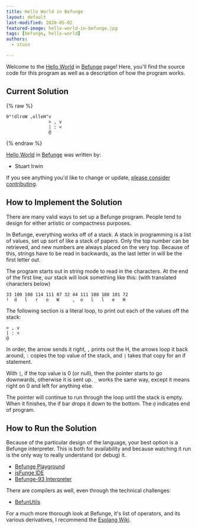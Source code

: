 ```yaml
---
title: Hello World in Befunge
layout: default
last-modified: 2020-05-02
featured-image: hello-world-in-befunge.jpg
tags: [befunge, hello-world]
authors:
  - stuin

---
```


Welcome to the [Hello World](https://sampleprograms.io/projects/hello-world) in [Befunge](https://sampleprograms.io/languages/befunge) page! Here, you'll find the source code for this program as well as a description of how the program works.

## Current Solution

{% raw %}

```befunge
0"!dlroW ,olleH"v    
                > , v
                | : <
                @
```

{% endraw %}

[Hello World](https://sampleprograms.io/projects/hello-world) in [Befunge](https://sampleprograms.io/languages/befunge) was written by:

- Stuart Irwin

If you see anything you'd like to change or update, [please consider contributing](https://github.com/TheRenegadeCoder/sample-programs).

## How to Implement the Solution

There are many valid ways to set up a Befunge program. People tend to design for either artistic or compactness purposes.

In Befunge, everything works off of a stack. A stack in programming is a list of values, set up sort of like a stack of papers. Only the top number can be retrieved, and new numbers are always placed on the very top. Because of this, strings have to be read in backwards, as the last letter in will be the first letter out.

The program starts out in string mode to read in the characters. At the end of the first line, our stack will look something like this: (with translated characters below)

```
33 100 108 114 111 87 32 44 111 108 108 101 72
!  d   l   r   o   W     ,  o   l   l   e   H
```

The following section is a literal loop, to print out each of the values off the stack:

```befunge
> , v
| : <
@
```

In order, the arrow sends it right, `,` prints out the H, the arrows loop it back around, `:` copies the top value of the stack, and `|` takes that copy for an if statement.

With `|`, if the top value is 0 (or null), then the pointer starts to go downwards, otherwise it is sent up. `_` works the same way, except it means right on 0 and left for anything else.

The pointer will continue to run through the loop until the stack is empty. When it finishes, the if bar drops it down to the bottom. The `@`  indicates end of program. 


## How to Run the Solution

Because of the particular design of the language, your best option is a Befunge interpreter. This is both for availability and because watching it run is the only way to really understand (or debug) it.

- [Befunge Playground][2]
- [jsFunge IDE][3]
- [Befunge-93 Interpreter][4]

There are compilers as well, even through the technical challenges:

- [BefunUtils][6]

For a much more thorough look at Befunge, it's list of operators, and its various derivatives, I recommend the [Esolang Wiki][7].

[2]: https://www.bedroomlan.org/tools/befunge-playground/#prog=hello,mode=edit
[3]: https://befunge.flogisoft.com/
[4]: http://qiao.github.io/javascript-playground/visual-befunge93-interpreter/
[6]: https://github.com/Mikescher/BefunUtils
[7]: https://esolangs.org/wiki/Befunge
